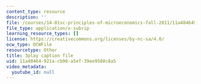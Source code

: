 ```yaml
---
content_type: resource
description: ''
file: /courses/14-01sc-principles-of-microeconomics-fall-2011/11a40464921acb90a5ef39ee9580c8a5_A6FOBdtbcz4.srt
file_type: application/x-subrip
learning_resource_types: []
license: https://creativecommons.org/licenses/by-nc-sa/4.0/
ocw_type: OCWFile
resourcetype: Other
title: 3play caption file
uid: 11a40464-921a-cb90-a5ef-39ee9580c8a5
video_metadata:
  youtube_id: null
---
```

